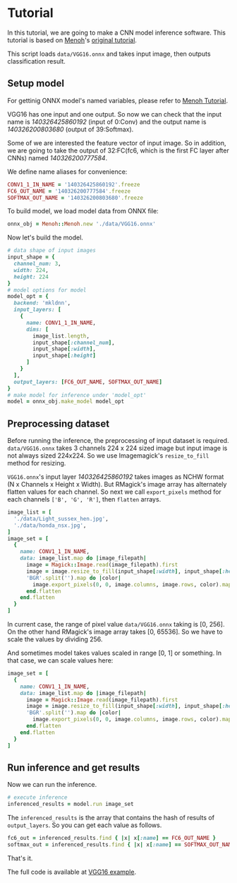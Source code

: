 # Tutorial

In this tutorial, we are going to make a CNN model inference software.
This tutorial is based on [Menoh](https://github.com/pfnet-research/menoh)'s [original tutorial](https://github.com/pfnet-research/menoh/blob/master/docs/tutorial.md).

This script loads `data/VGG16.onnx` and takes input image, then outputs classification result.

## Setup model

For gettinig ONNX model's named variables, please refer to [Menoh Tutorial](https://github.com/pfnet-research/menoh/blob/master/docs/tutorial.md).

VGG16 has one input and one output. So now we can check that the input name is *140326425860192* (input of 0:Conv) and the output name is *140326200803680* (output of 39:Softmax).

Some of we are interested the feature vector of input image. So in addition, we are going to take the output of 32:FC(fc6, which is the first FC layer after CNNs) named *140326200777584*.

We define name aliases for convenience:

```ruby
CONV1_1_IN_NAME = '140326425860192'.freeze
FC6_OUT_NAME = '140326200777584'.freeze
SOFTMAX_OUT_NAME = '140326200803680'.freeze
```

To build model, we load model data from ONNX file:

```ruby
onnx_obj = Menoh::Menoh.new './data/VGG16.onnx'
```

Now let's build the model.

```ruby
# data shape of input images
input_shape = {
  channel_num: 3,
  width: 224,
  height: 224
}
# model options for model
model_opt = {
  backend: 'mkldnn',
  input_layers: [
    {
      name: CONV1_1_IN_NAME,
      dims: [
        image_list.length,
        input_shape[:channel_num],
        input_shape[:width],
        input_shape[:height]
      ]
    }
  ],
  output_layers: [FC6_OUT_NAME, SOFTMAX_OUT_NAME]
}
# make model for inference under 'model_opt'
model = onnx_obj.make_model model_opt
```

## Preprocessing dataset

Before running the inference, the preprocessing of input dataset is required. `data/VGG16.onnx` takes 3 channels 224 x 224 sized image but input image is not always sized 224x224. So we use Imagemagick's `resize_to_fill` method for resizing.

`VGG16.onnx`'s input layer *140326425860192* takes images as NCHW format (N x Channels x Height x Width). But RMagick's image array has alternately flatten values for each channel. So next we call `export_pixels` method for each channels `['B', 'G', 'R']`, then `flatten` arrays.

```ruby
image_list = [
  './data/Light_sussex_hen.jpg',
  './data/honda_nsx.jpg',
]
image_set = [
  {
    name: CONV1_1_IN_NAME,
    data: image_list.map do |image_filepath|
      image = Magick::Image.read(image_filepath).first
      image = image.resize_to_fill(input_shape[:width], input_shape[:height])
      'BGR'.split('').map do |color|
        image.export_pixels(0, 0, image.columns, image.rows, color).map { |pix| pix / 256 }
      end.flatten
    end.flatten
  }
]
```

In current case, the range of pixel value `data/VGG16.onnx` taking is [0, 256]. On the other hand RMagick's image array takes [0, 65536]. So we have to scale the values by dividing 256.

And sometimes model takes values scaled in range [0, 1] or something. In that case, we can scale values here:

```ruby
image_set = [
  {
    name: CONV1_1_IN_NAME,
    data: image_list.map do |image_filepath|
      image = Magick::Image.read(image_filepath).first
      image = image.resize_to_fill(input_shape[:width], input_shape[:height])
      'BGR'.split('').map do |color|
        image.export_pixels(0, 0, image.columns, image.rows, color).map { |pix| pix / 65536 }
      end.flatten
    end.flatten
  }
]
```

## Run inference and get results

Now we can run the inference.

```ruby
# execute inference
inferenced_results = model.run image_set
```

The `inferenced_results` is the array that contains the hash of results of `output_layers`. So you can get each value as follows.

```ruby
fc6_out = inferenced_results.find { |x| x[:name] == FC6_OUT_NAME }
softmax_out = inferenced_results.find { |x| x[:name] == SOFTMAX_OUT_NAME }
```

That's it.

The full code is available at [VGG16 example](https://github.com/pfnet-research/menoh-ruby/blob/master/example/example_vgg16.rb).
